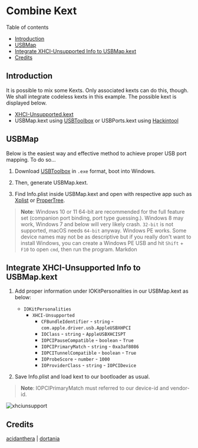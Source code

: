 # Combine Kext

Table of contents

- [Introduction](#introduction)
- [USBMap](#usbmap)
- [Integrate XHCI-Unsupported Info to USBMap.kext](#integrate-xhci-unsupported-info-to-usbmapkext)
- [Credits](#credits)

## Introduction

It is possible to mix some Kexts. Only associated kexts can do this, though. We shall integrate codeless kexts in this example. The possible kext is displayed below.

- [XHCI-Unsupported.kext][xhciunsupport]
- USBMap.kext using [USBToolbox][usbtoolbox-download] or USBPorts.kext using [Hackintool][hackintool-download]

## USBMap

Below is the easiest way and effective method to achieve proper USB port mapping. To do so...

1. Download [USBToolbox][usbtoolbox-download] in `.exe` format, boot into Windows.

2. Then, generate USBMap.kext.

3. Find Info.plist inside USBMap.kext and open with respective app such as [Xplist][plisteditor1] or [ProperTree][plisteditor2].

> **Note**: Windows 10 or 11 64-bit are recommended for the full feature set (companion port binding, port type guessing.). Windows 8 may work, Windows 7 and below will very likely crash. `32-bit` is not supported, macOS needs `64-bit` anyway. Windows PE works. Some device names may not be as descriptive but if you really don't want to install Windows, you can create a Windows PE USB and hit `Shift` + `F10` to open `cmd`, then run the program. Markdon

## Integrate XHCI-Unsupported Info to USBMap.kext

1. Add proper information under IOKitPersonalities in our USBMap.kext as below:
   - `IOKitPersonalities`
     - `XHCI-Unsupported`
       - `CFBundleIdentifier` - `string` - `com.apple.driver.usb.AppleUSBXHPCI`
       - `IOClass` - `string` - `AppleUSBXHCISPT`
       - `IOPCIPauseCompatible` - `boolean` - `True`
       - `IOPCIPrimaryMatch` - `string` - `0xa3af8086`
       - `IOPCITunnelCompatible` - `boolean` - `True`
       - `IOProbeScore` - `number` - `1000`
       - `IOProviderClass` - `string` - `IOPCIDevice`

2. Save Info.plist and load kext to our bootloader as usual.

> **Note**: IOPCIPrimaryMatch must referred to our device-id and vendor-id.

![xhciunsupport](https://github.com/theofficialcopypaste/ihackmsimagb460tomahawk/blob/main/guide%20and%20samples/combinekext/pictures/xhci-unsupport.png)

## Credits

[acidanthera][dev0] | [dortania][dev-group0]

[dev-group0]: https://dortania.github.io
[dev0]: https://github.com/acidanthera/
[hackintool-download]: https://github.com/benbaker76/Hackintool
[plisteditor1]: https://github.com/ic005k/Xplist
[plisteditor2]: https://github.com/corpnewt/ProperTree
[usbtoolbox-download]: https://github.com/USBToolBox/tool
[xhciunsupport]: https://github.com/RehabMan/OS-X-USB-Inject-All
